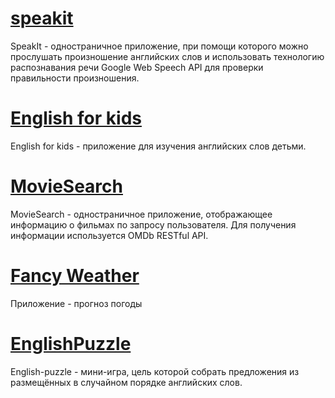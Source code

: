 # [speakit](https://github.com/alexeikravchuk/RS2020Q1/tree/speakit)

SpeakIt - одностраничное приложение, при помощи которого можно прослушать произношение английских слов и использовать технологию распознавания речи Google Web Speech API для проверки правильности произношения.

# [English for kids](https://github.com/alexeikravchuk/RS2020Q1/tree/english-for-kids)

English for kids - приложение для изучения английских слов детьми.

# [MovieSearch](https://github.com/alexeikravchuk/RS2020Q1/tree/movie-search)

MovieSearch - одностраничное приложение, отображающее информацию о фильмах по запросу пользователя.
Для получения информации используется OMDb RESTful API.

# [Fancy Weather](https://github.com/alexeikravchuk/RS2020Q1/tree/fancy-weather)

Приложение - прогноз погоды

# [EnglishPuzzle](https://github.com/alexeikravchuk/RS2020Q1/tree/english-puzzle)

English-puzzle - мини-игра, цель которой собрать предложения из размещённых в случайном порядке английских слов.
